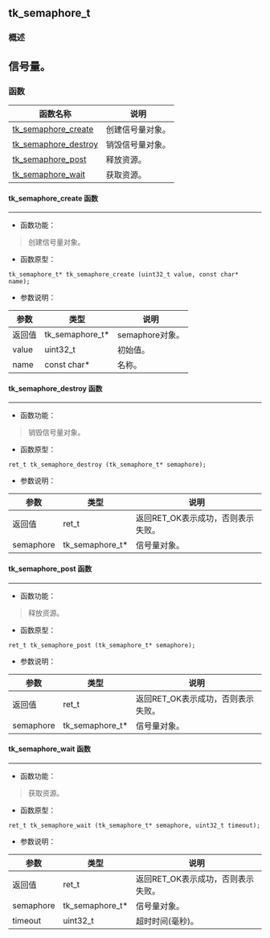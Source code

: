 ## tk\_semaphore\_t
### 概述
信号量。
----------------------------------
### 函数
<p id="tk_semaphore_t_methods">

| 函数名称 | 说明 | 
| -------- | ------------ | 
| <a href="#tk_semaphore_t_tk_semaphore_create">tk\_semaphore\_create</a> | 创建信号量对象。 |
| <a href="#tk_semaphore_t_tk_semaphore_destroy">tk\_semaphore\_destroy</a> | 销毁信号量对象。 |
| <a href="#tk_semaphore_t_tk_semaphore_post">tk\_semaphore\_post</a> | 释放资源。 |
| <a href="#tk_semaphore_t_tk_semaphore_wait">tk\_semaphore\_wait</a> | 获取资源。 |
#### tk\_semaphore\_create 函数
-----------------------

* 函数功能：

> <p id="tk_semaphore_t_tk_semaphore_create">创建信号量对象。

* 函数原型：

```
tk_semaphore_t* tk_semaphore_create (uint32_t value, const char* name);
```

* 参数说明：

| 参数 | 类型 | 说明 |
| -------- | ----- | --------- |
| 返回值 | tk\_semaphore\_t* | semaphore对象。 |
| value | uint32\_t | 初始值。 |
| name | const char* | 名称。 |
#### tk\_semaphore\_destroy 函数
-----------------------

* 函数功能：

> <p id="tk_semaphore_t_tk_semaphore_destroy">销毁信号量对象。

* 函数原型：

```
ret_t tk_semaphore_destroy (tk_semaphore_t* semaphore);
```

* 参数说明：

| 参数 | 类型 | 说明 |
| -------- | ----- | --------- |
| 返回值 | ret\_t | 返回RET\_OK表示成功，否则表示失败。 |
| semaphore | tk\_semaphore\_t* | 信号量对象。 |
#### tk\_semaphore\_post 函数
-----------------------

* 函数功能：

> <p id="tk_semaphore_t_tk_semaphore_post">释放资源。

* 函数原型：

```
ret_t tk_semaphore_post (tk_semaphore_t* semaphore);
```

* 参数说明：

| 参数 | 类型 | 说明 |
| -------- | ----- | --------- |
| 返回值 | ret\_t | 返回RET\_OK表示成功，否则表示失败。 |
| semaphore | tk\_semaphore\_t* | 信号量对象。 |
#### tk\_semaphore\_wait 函数
-----------------------

* 函数功能：

> <p id="tk_semaphore_t_tk_semaphore_wait">获取资源。

* 函数原型：

```
ret_t tk_semaphore_wait (tk_semaphore_t* semaphore, uint32_t timeout);
```

* 参数说明：

| 参数 | 类型 | 说明 |
| -------- | ----- | --------- |
| 返回值 | ret\_t | 返回RET\_OK表示成功，否则表示失败。 |
| semaphore | tk\_semaphore\_t* | 信号量对象。 |
| timeout | uint32\_t | 超时时间(毫秒)。 |
